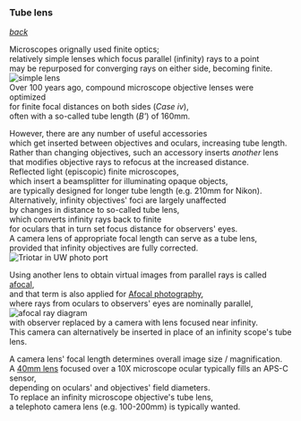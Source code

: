 ---
---
### Tube lens  
  *[back](index.html)*

Microscopes orignally used finite optics;  
relatively simple lenses which focus parallel (infinity) rays to a point  
may be repurposed for converging rays on either side, becoming finite.  
![simple lens](https://files.askiitians.com/cdn/images/2018928-164950811-4736-image-formed-by-the-convex-lens-for-various-positions-of-the-object.png)  
Over 100 years ago, compound microscope objective lenses were optimized  
for finite focal distances on both sides (*Case iv*),  
often with a so-called tube length (*B'*) of 160mm.  

However, there are any number of useful accessories  
which get inserted between objectives and oculars, increasing tube length.  
Rather than changing objectives, such an accessory inserts *another* lens  
that modifies objective rays to refocus at the increased distance.  
Reflected light (episcopic) finite microscopes,  
which insert a beamsplitter for illuminating opaque objects,  
are typically designed for longer tube length (e.g. 210mm for Nikon).  
Alternatively, infinity objectives' foci are largely unaffected  
by changes in distance to so-called tube lens,  
which converts infinity rays back to finite  
for oculars that in turn set focus distance for observers' eyes.  
A camera lens of appropriate focal length can serve as a tube lens,  
provided that infinity objectives are fully corrected.  
![Triotar in UW photo port](/static/Canon/Triotar_UW.jpg)  

Using another lens to obtain virtual images from parallel rays
is called [afocal](https://en.wikipedia.org/wiki/Afocal_system),  
and that term is also applied for [Afocal photography](https://en.wikipedia.org/wiki/Afocal_photography),  
where rays from oculars to observers' eyes are nominally parallel,  
![afocal ray diagram](https://upload.wikimedia.org/wikipedia/commons/thumb/b/bf/Afocal_photography.png/350px-Afocal_photography.png)  
with observer replaced by a camera with lens focused near infinity.  
This camera can alternatively be inserted in place of an infinity scope's tube lens.  

A camera lens' focal length determines overall image size / magnification.  
A [40mm lens](M48.htm#pancake) focused over a 10X microscope ocular typically fills an APS-C sensor,  
depending on oculars' and objectives' field diameters.  
To replace an infinity microscope objective's tube lens,  
a telephoto camera lens (e.g. 100-200mm) is typically wanted.  

